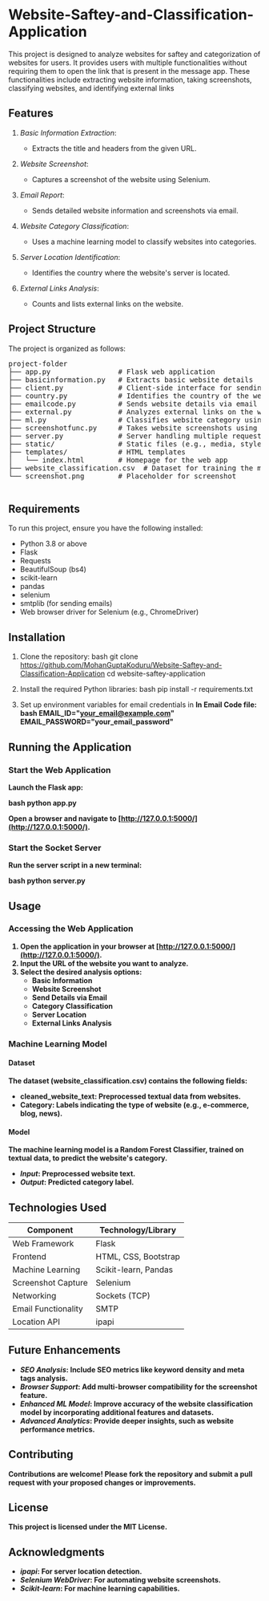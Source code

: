 # Website-Saftey-and-Classification-Application
This project is  designed to analyze websites for saftey and categorization of websites for users. It provides users with multiple functionalities without requiring them to open the link that is present in the  message app. These functionalities include extracting website information, taking screenshots, classifying websites, and identifying external links

## Features

1. *Basic Information Extraction*:
   - Extracts the title and headers from the given URL.

2. *Website Screenshot*:
   - Captures a screenshot of the website using Selenium.

3. *Email Report*:
   - Sends detailed website information and screenshots via email.
  
4. *Website Category Classification*:
   - Uses a machine learning model to classify websites into categories.

5. *Server Location Identification*:
   - Identifies the country where the website's server is located.

6. *External Links Analysis*:
   - Counts and lists external links on the website.
## Project Structure

The project is organized as follows:
<pre>
project-folder
├── app.py                # Flask web application 
├── basicinformation.py   # Extracts basic website details
├── client.py             # Client-side interface for sending requests
├── country.py            # Identifies the country of the website's server
├── emailcode.py          # Sends website details via email
├── external.py           # Analyzes external links on the website
├── ml.py                 # Classifies website category using machine learning
├── screenshotfunc.py     # Takes website screenshots using Selenium
├── server.py             # Server handling multiple requests
├── static/               # Static files (e.g., media, styles)
├── templates/            # HTML templates
│   └── index.html        # Homepage for the web app
├── website_classification.csv  # Dataset for training the machine learning model
└── screenshot.png        # Placeholder for screenshot
    </pre>
## Requirements

To run this project, ensure you have the following installed:

- Python 3.8 or above
- Flask
- Requests
- BeautifulSoup (bs4)
- scikit-learn
- pandas
- selenium
- smtplib (for sending emails)
- Web browser driver for Selenium (e.g., ChromeDriver)
## Installation

1. Clone the repository:
   bash
   git clone <https://github.com/MohanGuptaKoduru/Website-Saftey-and-Classification-Application>
   cd website-saftey-application
   
   
2. Install the required Python libraries:
   bash
   pip install -r requirements.txt
   
   
3. Set up environment variables for email credentials in <b>In Email Code file:
   bash
   EMAIL_ID="your_email@example.com"
   EMAIL_PASSWORD="your_email_password"
   
## Running the Application

### Start the Web Application

Launch the Flask app:

bash
python app.py


Open a browser and navigate to [http://127.0.0.1:5000/](http://127.0.0.1:5000/).

### Start the Socket Server

Run the server script in a new terminal:

bash
python server.py


## Usage

### Accessing the Web Application

1. Open the application in your browser at [http://127.0.0.1:5000/](http://127.0.0.1:5000/).
2. Input the URL of the website you want to analyze.
3. Select the desired analysis options:
   - Basic Information
   - Website Screenshot
   - Send Details via Email
   - Category Classification
   - Server Location
   - External Links Analysis
### Machine Learning Model

#### Dataset

The dataset (website_classification.csv) contains the following fields:
- cleaned_website_text: Preprocessed textual data from websites.
- Category: Labels indicating the type of website (e.g., e-commerce, blog, news).

#### Model

The machine learning model is a Random Forest Classifier, trained on textual data, to predict the website's category.

- *Input*: Preprocessed website text.
- *Output*: Predicted category label.

## Technologies Used

| Component             | Technology/Library |
|-----------------------|--------------------|
| Web Framework         | Flask             |
| Frontend              | HTML, CSS, Bootstrap |
| Machine Learning      | Scikit-learn, Pandas |
| Screenshot Capture    | Selenium          |
| Networking            | Sockets (TCP)     |
| Email Functionality   | SMTP              |
| Location API          | ipapi             |
## Future Enhancements

- *SEO Analysis*: Include SEO metrics like keyword density and meta tags analysis.
- *Browser Support*: Add multi-browser compatibility for the screenshot feature.
- *Enhanced ML Model*: Improve accuracy of the website classification model by incorporating additional features and datasets.
- *Advanced Analytics*: Provide deeper insights, such as website performance metrics.

## Contributing

Contributions are welcome! Please fork the repository and submit a pull request with your proposed changes or improvements.

## License

This project is licensed under the MIT License.

## Acknowledgments

- *ipapi*: For server location detection.
- *Selenium WebDriver*: For automating website screenshots.
- *Scikit-learn*: For machine learning capabilities.
